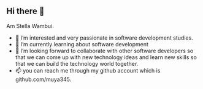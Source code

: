 ## Hi there 👋
Am Stella Wambui.
- 🔭 I’m interested and very passionate in software development studies.
- 🌱 I’m currently learning about software development
- 👯 I’m looking forward to collaborate with other software developers so that we can come up with new technology ideas and learn new skills so that we can build the technology world together.
- 📫 you can reach me through my github account which is github.com/muya345.
